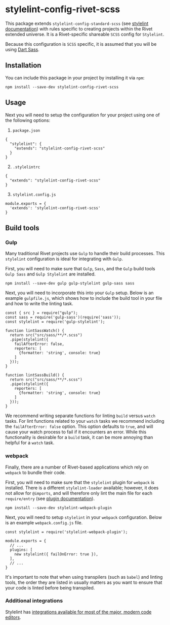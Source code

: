 # stylelint-config-rivet-scss
This package extends `stylelint-config-standard-scss` (see [stylelint documentation](https://stylelint.io/#extend-a-shared-configuration)) with rules specific to creating projects within the Rivet extended universe. It is a Rivet-specific shareable `SCSS` config for `Stylelint`.

Because this configuration is `SCSS` specific, it is assumed that you will be using [Dart Sass](https://sass-lang.com/dart-sass).

## Installation

You can include this package in your project by installing it via `npm`:
```
npm install --save-dev stylelint-config-rivet-scss
```

## Usage

Next you will need to setup the configuration for your project using one of the following options:

1. `package.json`

```
{
  "stylelint": {
    "extends": "stylelint-config-rivet-scss"
  }
}
```

2. `.stylelintrc`

```
{
  "extends": "stylelint-config-rivet-scss"
}
```

3. `stylelint.config.js`

```
module.exports = {
  'extends': 'stylelint-config-rivet-scss'
}
```

## Build tools

### Gulp
Many traditional Rivet projects use `Gulp` to handle their build processes. This `stylelint` configuration is ideal for integrating with `Gulp`.

First, you will need to make sure that `Gulp`, `Sass`, and the `Gulp` build tools `Gulp Sass` and `Gulp Stylelint` are installed.

```
npm install --save-dev gulp gulp-stylelint gulp-sass sass
```

Next, you will need to incorporate this into your `Gulp` setup. Below is an example `gulpfile.js`, which shows how to include the build tool in your file and how to write the linting task.

```
const { src } = require("gulp");
const sass = require('gulp-sass')(require('sass'));
const stylelint = require('gulp-stylelint');

function lintSassWatch() {
  return src("src/sass/**/*.scss")
  .pipe(stylelint({
    failAfterError: false,
    reporters: [
      {formatter: 'string', console: true}
    ]
  }));
}

function lintSassBuild() {
  return src("src/sass/**/*.scss")
  .pipe(stylelint({
    reporters: [
      {formatter: 'string', console: true}
    ]
  }));
}

```

We recommend writing separate functions for linting `build` versus `watch` tasks. For lint functions related to your `watch` tasks we recommend including the `failAfterError: false` option. This option defaults to `true`, and will cause your watch process to fail if it encounters an error. While this functionality is desirable for a `build` task, it can be more annoying than helpful for a `watch` task.

### webpack
Finally, there are a number of Rivet-based applications which rely on `webpack` to bundle their code.

First, you will need to make sure that the `stylelint` plugin for `webpack` is installed. There is a different `stylelint-loader` available; however, it does not allow for `@imports`, and will therefore only lint the main file for each `require/entry` (see [plugin documentation](https://github.com/webpack-contrib/stylelint-webpack-plugin#differences-with-stylelint-loader)).

```
npm install --save-dev stylelint-webpack-plugin
```

Next, you will need to setup `stylelint` in your `webpack` configuration. Below is an example `webpack.config.js` file.

```
const stylelint = require('stylelint-webpack-plugin');
 
module.exports = {
  // ...
  plugins: [
    new stylelint({ failOnError: true }),
  ],
  // ...
}

```

It's important to note that when using transpilers (such as `babel`) and linting tools, the order they are listed in usually matters as you want to ensure that your code is linted before being transpiled.

### Additional integrations

Stylelint has [integrations available for most of the major, modern code editors](https://stylelint.io/user-guide/complementary-tools/#editor-plugins).